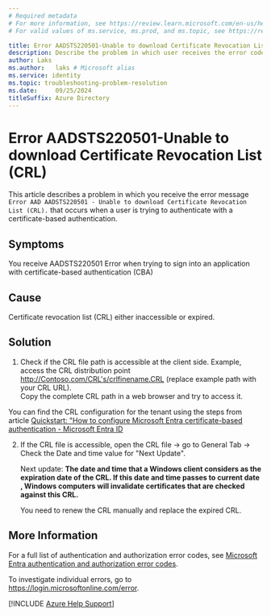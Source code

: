 ```yaml
---
# Required metadata
# For more information, see https://review.learn.microsoft.com/en-us/help/platform/learn-editor-add-metadata?branch=main
# For valid values of ms.service, ms.prod, and ms.topic, see https://review.learn.microsoft.com/en-us/help/platform/metadata-taxonomies?branch=main

title: Error AADSTS220501-Unable to download Certificate Revocation List (CRL
description: Describe the problem in which user receives the error code AADSTS220501
author: Laks
ms.author:   laks # Microsoft alias
ms.service: identity
ms.topic: troubleshooting-problem-resolution
ms.date:     09/25/2024
titleSuffix: Azure Directory
---
```

# Error AADSTS220501-Unable to download Certificate Revocation List (CRL)

This article describes a problem in which you receive the error message `Error AAD AADSTS220501 - Unable to download Certificate Revocation List (CRL).` that occurs when a user is trying to authenticate with a certificate-based authentication.

## Symptoms

You receive AADSTS220501 Error when trying to sign into an application with certificate-based authentication (CBA)

## Cause

Certificate revocation list (CRL) either inaccessible or expired.

## Solution

1) Check if the CRL file path is accessible at the client side. Example, access the CRL distribution point http://Contoso.com/CRL's/crlfinename.CRL (replace example path with your CRL URL). </br> Copy the complete CRL path in a web browser and try to access it.

You can find the CRL configuration for the tenant using the steps from article [Quickstart: "How to configure Microsoft Entra certificate-based authentication - Microsoft Entra ID ](/azure/active-directory/authentication/how-to-certificate-based-authentication#configure-certification-authorities-using-the-microsoft-entra-admin-center)
   
2) If the CRL file  is accessible, open the CRL file -> go to General Tab -> Check the Date and time value for "Next Update".

   Next update: **The date and time that a Windows client considers as the expiration date of the CRL.  If this date and time passes to current date , Windows computers will invalidate certificates that are checked against this CRL.**

   You need to renew the CRL manually and replace the expired CRL.

## More Information

For a full list of authentication and authorization error codes, see [Microsoft Entra authentication and authorization error codes](/azure/active-directory/develop/reference-error-codes).

To investigate individual errors, go to <https://login.microsoftonline.com/error>.

[!INCLUDE [Azure Help Support](../../../../includes/azure-help-support.md)]
